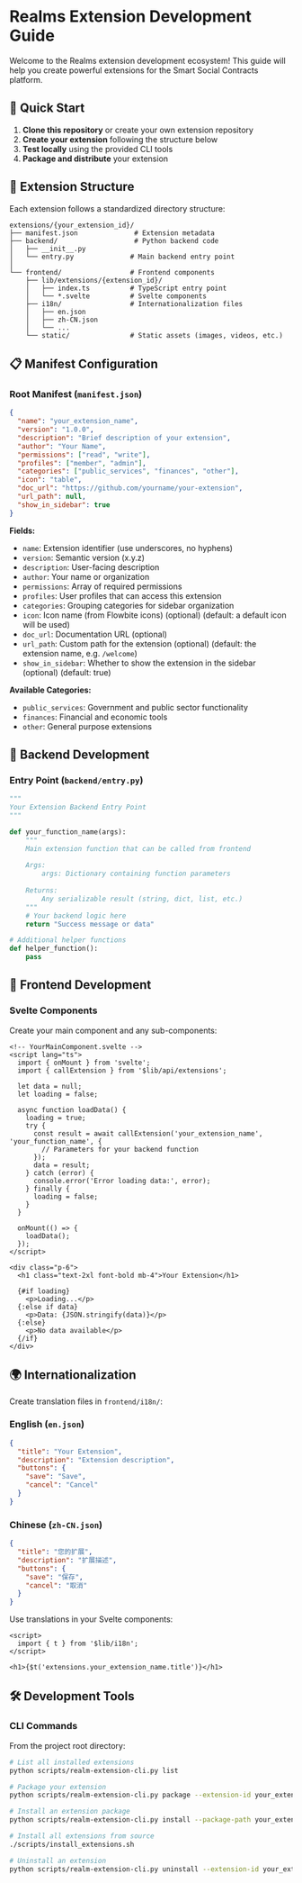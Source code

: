# Realms Extension Development Guide

Welcome to the Realms extension development ecosystem! This guide will help you create powerful extensions for the Smart Social Contracts platform.

## 🚀 Quick Start

1. **Clone this repository** or create your own extension repository
2. **Create your extension** following the structure below
3. **Test locally** using the provided CLI tools
4. **Package and distribute** your extension

## 📁 Extension Structure

Each extension follows a standardized directory structure:

```
extensions/{your_extension_id}/
├── manifest.json              # Extension metadata
├── backend/                   # Python backend code
│   ├── __init__.py
│   └── entry.py              # Main backend entry point
│   
└── frontend/                 # Frontend components
    ├── lib/extensions/{extension_id}/
    │   ├── index.ts          # TypeScript entry point
    │   └── *.svelte          # Svelte components
    ├── i18n/                 # Internationalization files
    │   ├── en.json
    │   ├── zh-CN.json
    │   └── ...
    └── static/               # Static assets (images, videos, etc.)
```

## 📋 Manifest Configuration

### Root Manifest (`manifest.json`)

```json
{
  "name": "your_extension_name",
  "version": "1.0.0",
  "description": "Brief description of your extension",
  "author": "Your Name",
  "permissions": ["read", "write"],
  "profiles": ["member", "admin"],
  "categories": ["public_services", "finances", "other"],
  "icon": "table",
  "doc_url": "https://github.com/yourname/your-extension",
  "url_path": null,
  "show_in_sidebar": true
}
```

**Fields:**
- `name`: Extension identifier (use underscores, no hyphens)
- `version`: Semantic version (x.y.z)
- `description`: User-facing description
- `author`: Your name or organization
- `permissions`: Array of required permissions
- `profiles`: User profiles that can access this extension
- `categories`: Grouping categories for sidebar organization
- `icon`: Icon name (from Flowbite icons) (optional) (default: a default icon will be used)
- `doc_url`: Documentation URL (optional)
- `url_path`: Custom path for the extension (optional) (default: the extension name, e.g. `/welcome`)
- `show_in_sidebar`: Whether to show the extension in the sidebar (optional) (default: true)


**Available Categories:**
- `public_services`: Government and public sector functionality
- `finances`: Financial and economic tools
- `other`: General purpose extensions

## 🐍 Backend Development

### Entry Point (`backend/entry.py`)

```python
"""
Your Extension Backend Entry Point
"""

def your_function_name(args):
    """
    Main extension function that can be called from frontend
    
    Args:
        args: Dictionary containing function parameters
        
    Returns:
        Any serializable result (string, dict, list, etc.)
    """
    # Your backend logic here
    return "Success message or data"

# Additional helper functions
def helper_function():
    pass
```


## 🎨 Frontend Development

### Svelte Components

Create your main component and any sub-components:

```svelte
<!-- YourMainComponent.svelte -->
<script lang="ts">
  import { onMount } from 'svelte';
  import { callExtension } from '$lib/api/extensions';
  
  let data = null;
  let loading = false;
  
  async function loadData() {
    loading = true;
    try {
      const result = await callExtension('your_extension_name', 'your_function_name', {
        // Parameters for your backend function
      });
      data = result;
    } catch (error) {
      console.error('Error loading data:', error);
    } finally {
      loading = false;
    }
  }
  
  onMount(() => {
    loadData();
  });
</script>

<div class="p-6">
  <h1 class="text-2xl font-bold mb-4">Your Extension</h1>
  
  {#if loading}
    <p>Loading...</p>
  {:else if data}
    <p>Data: {JSON.stringify(data)}</p>
  {:else}
    <p>No data available</p>
  {/if}
</div>
```

## 🌍 Internationalization

Create translation files in `frontend/i18n/`:

### English (`en.json`)
```json
{
  "title": "Your Extension",
  "description": "Extension description",
  "buttons": {
    "save": "Save",
    "cancel": "Cancel"
  }
}
```

### Chinese (`zh-CN.json`)
```json
{
  "title": "您的扩展",
  "description": "扩展描述",
  "buttons": {
    "save": "保存",
    "cancel": "取消"
  }
}
```

Use translations in your Svelte components:
```svelte
<script>
  import { t } from '$lib/i18n';
</script>

<h1>{$t('extensions.your_extension_name.title')}</h1>
```

## 🛠️ Development Tools

### CLI Commands

From the project root directory:

```bash
# List all installed extensions
python scripts/realm-extension-cli.py list

# Package your extension
python scripts/realm-extension-cli.py package --extension-id your_extension_name

# Install an extension package
python scripts/realm-extension-cli.py install --package-path your_extension.zip

# Install all extensions from source
./scripts/install_extensions.sh

# Uninstall an extension
python scripts/realm-extension-cli.py uninstall --extension-id your_extension_name
```
